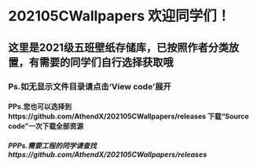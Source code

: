 # 202105CWallpapers 欢迎同学们！  
## 这里是2021级五班壁纸存储库，已按照作者分类放置，有需要的同学们自行选择获取哦
### Ps.如无显示文件目录请点击‘View code’展开
#### PPs.您也可以选择到https://github.com/AthendX/202105CWallpapers/releases 下载“Source code”一次下载全部资源
##### PPPs.需要工程的同学请查找https://github.com/AthendX/202105CWallpapers/releases
